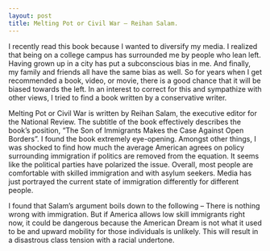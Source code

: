 ```yaml
---
layout: post
title: Melting Pot or Civil War – Reihan Salam.
---
```


I recently read this book because I wanted to diversify my media. I realized that being on a college campus has surrounded me by people who lean left. Having grown up in a city has put a subconscious bias in me. And finally, my family and friends all have the same bias as well. So for years when I get recommended a book, video, or movie, there is a good chance that it will be biased towards the left. In an interest to correct for this and sympathize with other views, I tried to find a book written by a conservative writer.

Melting Pot or Civil War is written by Reihan Salam, the executive editor for the National Review. The subtitle of the book effectively describes the book’s position, “The Son of Immigrants Makes the Case Against Open Borders”. I found the book extremely eye-opening. Amongst other things, I was shocked to find how much the average American agrees on policy surrounding immigration if politics are removed from the equation. It seems like the political parties have polarized the issue. Overall, most people are comfortable with skilled immigration and with asylum seekers. Media has just portrayed the current state of immigration differently for different people.

I found that Salam’s argument boils down to the following – There is nothing wrong with immigration. But if America allows low skill immigrants right now, it could be dangerous because the American Dream is not what it used to be and upward mobility for those individuals is unlikely. This will result in a disastrous class tension with a racial undertone.
